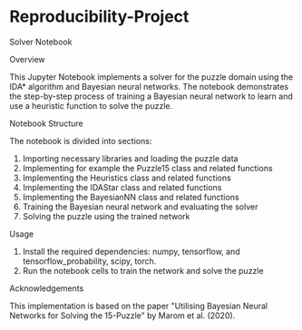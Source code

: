 # Reproducibility-Project
Solver Notebook

Overview

This Jupyter Notebook implements a solver for the puzzle domain using the IDA* algorithm and Bayesian neural networks. The notebook demonstrates the step-by-step process of training a Bayesian neural network to learn and use a heuristic function to solve the puzzle.

Notebook Structure

The notebook is divided into sections:

1. Importing necessary libraries and loading the puzzle data
2. Implementing for example the Puzzle15 class and related functions
3. Implementing the Heuristics class and related functions
4. Implementing the IDAStar class and related functions
5. Implementing the BayesianNN class and related functions
6. Training the Bayesian neural network and evaluating the solver
7. Solving the puzzle using the trained network

Usage

1. Install the required dependencies: numpy, tensorflow, and tensorflow_probability, scipy, torch.
2. Run the notebook cells to train the network and solve the puzzle

Acknowledgements

This implementation is based on the paper "Utilising Bayesian Neural Networks for Solving the 15-Puzzle" by Marom et al. (2020).
